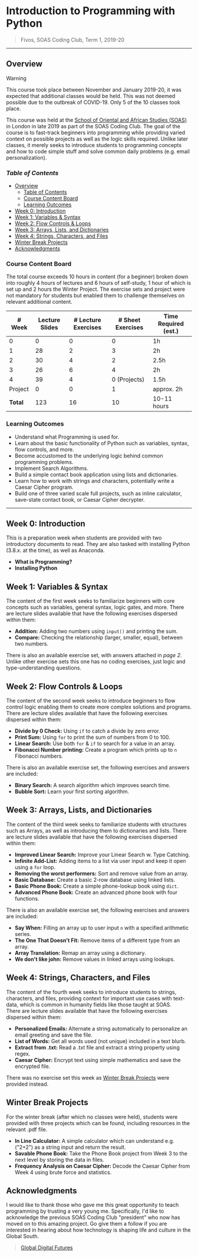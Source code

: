 # Introduction to Programming with Python

> Fivos, SOAS Coding Club, Term 1, 2019-20

-----------------------------------------------

## Overview

> [!WARNING]
> This course took place between November and January 2019-20, it was expected that additional classes would be held.
> This was not deemed possible due to the outbreak of COVID-19.
> Only 5 of the 10 classes took place.

This course was held at the [School of Oriental and African Studies (SOAS)](https://www.soas.ac.uk/) in London in late 
2019 as part of the SOAS Coding Club.
The goal of the course is to fast-track beginners into programming while providing varied context on possible projects 
as well as the logic skills required. 
Unlike later classes,
it merely seeks to introduce students to programming concepts and how to code simple stuff amd solve
common daily problems (e.g. email personalization).

### **_Table of Contents_**

* [Overview](#overview)
  * [Table of Contents](#_table-of-contents_)
  * [Course Content Board](#course-content-board)
  * [Learning Outcomes](#learning-outcomes)
* [Week 0: Introduction](#week-0-introduction)
* [Week 1: Variables & Syntax](#week-1-variables--syntax)
* [Week 2: Flow Controls & Loops](#week-2-flow-controls--loops)
* [Week 3: Arrays, Lists, and Dictionaries](#week-3-arrays-lists-and-dictionaries)
* [Week 4: Strings, Characters, and Files](#week-4-strings-characters-and-files)
* [Winter Break Projects](#winter-break-projects)
* [Acknowledgments](#acknowledgments)


### Course Content Board

The total course exceeds 10 hours in content (for a beginner) broken down into roughly 4 hours of lectures and 6 hours
of self-study, 1 hour of which is set up and 2 hours the Winter Project. 
The exercise sets and project were not mandatory for students but enabled them to challenge themselves on relevant
additional content.

| # Week    | Lecture Slides | # Lecture Exercises | # Sheet Exercises | Time Required (est.) |
|-----------|----------------|---------------------|-------------------|----------------------|
| 0         | 0              | 0                   | 0                 | 1h                   |
| 1         | 28             | 2                   | 3                 | 2h                   |
| 2         | 30             | 4                   | 2                 | 2.5h                 |
| 3         | 26             | 6                   | 4                 | 2h                   |
| 4         | 39             | 4                   | 0 (Projects)      | 1.5h                 |
| Project   | 0              | 0                   | 1                 | approx. 2h           |
| **Total** | 123            | 16                  | 10                | 10-11 hours          |


### Learning Outcomes

* Understand what Programming is used for.
* Learn about the basic functionality of Python such as variables, syntax, flow controls, and more.
* Become accustomed to the underlying logic behind common programming problems.
* Implement Search Algorithms.
* Build a simple contact book application using lists and dictionaries.
* Learn how to work with strings and characters, potentially write a Caesar Cipher program.
* Build one of three varied scale full projects, such as inline calculator, save-state contact book, or Caesar Cipher
decrypter.

-----------------------------------------------------------------------------------------------------------

## Week 0: Introduction

This is a preparation week when students are provided with two introductory documents to read. They are also tasked with
installing Python (3.8.x. at the time), as well as Anaconda.

* **What is Programming?**
* **Installing Python**


## Week 1: Variables & Syntax

The content of the first week seeks to familiarize beginners with core concepts such as variables, general syntax, logic
 gates, and more. 
There are lecture slides available that have the following exercises dispersed within them:

* **Addition:** Adding two numbers using `input()` and printing the sum.
* **Compare:** Checking the relationship (larger, smaller, equal), between two numbers.

There is also an available exercise set, with answers attached in _page 2_. Unlike other exercise sets this one has no
coding exercises, just logic and type-understanding questions.

## Week 2: Flow Controls & Loops

The content of the second week seeks to introduce beginners to flow control logic enabling them to create more complex
solutions and programs. 
There are lecture slides available that have the following exercises dispersed within them:
* **Divide by 0 Check:** Using `if` to catch a divide by zero error.
* **Print Sum:** Using `for` to print the sum of numbers from 0 to 100. 
* **Linear Search:** Use both `for` & `if` to search for a value in an array.
* **Fibonacci Number printing:** Create a program which prints up to `n` Fibonacci numbers.  

There is also an available exercise set, the following exercises and answers are included:
* **Binary Search:** A search algorithm which improves search time.
* **Bubble Sort:** Learn your first sorting algorithm. 

## Week 3: Arrays, Lists, and Dictionaries

The content of the third week seeks to familiarize students with structures such as Arrays, as well as introducing them to
dictionaries and lists.
There are lecture slides available that have the following exercises dispersed within them:
* **Improved Linear Search:** Improve your Linear Search w. Type Catching.
* **Infinite Add-List:** Adding items to a list via user input and keep it open using a `for` loop.
* **Removing the worst performers:** Sort and remove value from an array. 
* **Basic Database:** Create a basic 2-row database using linked lists.
* **Basic Phone Book:** Create a simple phone-lookup book using `dict`.
* **Advanced Phone Book:** Create an advanced phone book with four functions.

There is also an available exercise set, the following exercises and answers are included:
* **Say When:** Filling an array up to user input `n` with a specified arithmetic series.
* **The One That Doesn't Fit:** Remove items of a different type from an array.
* **Array Translation:** Remap an array using a dictionary.
* **We don't like john:** Remove values in linked arrays using lookups. 

## Week 4: Strings, Characters, and Files

The content of the fourth week seeks to introduce students to strings, characters, and files, providing context for 
important use cases with text-data, which is common in humanity fields like those taught at SOAS.  
There are lecture slides available that have the following exercises dispersed within them:
* **Personalized Emails:** Alternate a string automatically to personalize an email greeting and save the file.
* **List of Words:** Get all words used (not unique) included in a text blurb.
* **Extract from .txt:** Read a .txt file and extract a string property using regex. 
* **Caesar Cipher:** Encrypt text using simple mathematics and save the encrypted file. 

There was no exercise set this week as [Winter Break Projects](#winter-break-projects) were provided instead. 

## Winter Break Projects

For the winter break (after which no classes were held), students were provided with three projects which can be found,
including resources in the relevant .pdf file. 
* **In Line Calculator:** A simple calculator which can understand e.g. ("2+2") as a string input and return the result.
* **Savable Phone Book:** Take the Phone Book project from Week 3 to the next level by storing the data in files.
* **Frequency Analysis on Caesar Cipher:** Decode the Caesar Cipher from Week 4 using brute force and statistics. 

## Acknowledgments
I would like to thank those who gave me this great opportunity to teach programming by trusting a very young me.
Specifically, I'd like to acknowledge the previous SOAS Coding Club "president"
who now has moved on to this amazing project.
Go give them a follow
if you are interested in hearing about how technology is shaping life and culture in the Global South.

> [Global Digital Futures](https://www.globaldigitalfutures.com/)